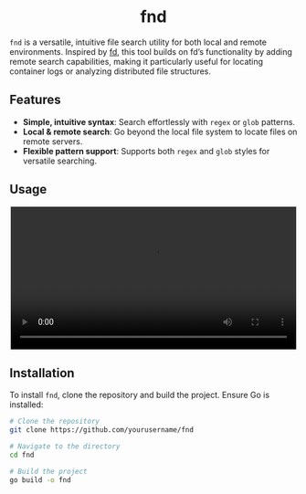 <div align="center">

# fnd

</div>

`fnd` is a versatile, intuitive file search utility for both local and remote environments. Inspired by [fd](https://github.com/sharkdp/fd), this tool builds on fd’s functionality by adding remote search capabilities, making it particularly useful for locating container logs or analyzing distributed file structures.

## Features

- **Simple, intuitive syntax**: Search effortlessly with `regex` or `glob` patterns.
- **Local & remote search**: Go beyond the local file system to locate files on remote servers.
- **Flexible pattern support**: Supports both `regex` and `glob` styles for versatile searching.

## Usage

<div align="center">
  <video width="500" controls>
    <source src="./doc/fnd_demo.mp4" type="video/mp4">
  </video>
</div>


## Installation

To install `fnd`, clone the repository and build the project. Ensure Go is installed:

```bash
# Clone the repository
git clone https://github.com/yourusername/fnd

# Navigate to the directory
cd fnd

# Build the project
go build -o fnd
